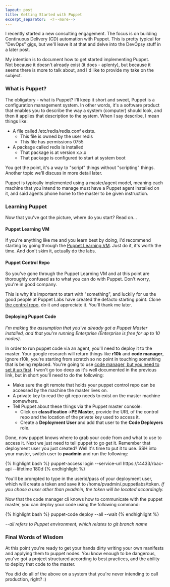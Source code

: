 ```yaml
---
layout: post
title: Getting Started with Puppet
excerpt_separator:  <!--more-->
---
```


I recently started a new consulting engagement.  The focus is on
building Continuous Delivery (CD) automation with Puppet.
This is pretty typical for "DevOps" gigs, but we'll leave it at that and delve
into the DevOpsy stuff in a later post.  

My intention is to document how to get started implementing Puppet.  
Not because it doesn't already exist (it does - aplenty), but because
it seems there is more to talk about, and I'd like to provide my take on the subject.

### What is Puppet?

The obligatory - what is Puppet?  I'll keep it short and sweet, Puppet is a configuration
management system.  In other words, it's a software product that enables you to
describe the way a system (computer) should look, and then it applies that description
to the system.  When I say describe, I mean things like:
- A file called /etc/redis/redis.conf exists.
  - This file is owned by the user redis
  - This file has permissions 0755
- A package called redis is installed
  - That package is at version x.x.x
  - That package is configured to start at system boot

You get the point, it's a way to "script" things without "scripting" things.
Another topic we'll discuss in more detail later.

Puppet is typically implemented using a master/agent model, meaning each machine
that you intend to manage must have a Puppet agent installed on it, and
said agents phone home to the master to be given instruction.

### Learning Puppet

Now that you've got the picture, where do you start?  Read on...

#### Puppet Learning VM

If you're anything like me and you learn best by doing, I'd recommend starting
by going through the [Puppet Learning VM](https://puppet.com/download-learning-vm).
Just do it, it's worth the time.  And don't skim it, actually do the labs.

#### Puppet Control Repo

So you've gone through the Puppet Learning VM and at this point are thoroughly
confused as to what you can do with Puppet.  Don't worry, you're in good company.  

This is why it's important to start with "something", and luckily for us the good
people at Puppet Labs have created the defacto starting point.  Clone
[the control repo](https://puppet.com/download-learning-vm), do
it and appreciate it.  You'll thank me later.

#### Deploying Puppet Code

*I'm making the assumption that you've already got a Puppet Master installed,
and that you're running Enterprise (Enterprise is free for up to 10 nodes).*

In order to run puppet code via an agent, you'll need to
deploy it to the master.  Your google research will return things like **r10k**
and **code manager**, ignore r10k, you're starting from scratch so no point
in touching something that is being replaced.  You're going to use [code manager, but you need to set it up first](https://docs.puppet.com/pe/latest/code_mgr_config.html#enable-code-manager-after-installation).
I won't go too deep as it's well documented in the previous link, but in short you'll
need to do the following:
- Make sure the git remote that holds your puppet control repo can be accessed
by the machine the master lives on.
- A private key to read the git repo needs to exist on the master machine
somewhere.
- Tell Puppet about these things via the Puppet master console:
  - Click on **classification**->**PE Master**, provide the URL of the
  control repo and the location of the private key used to access it.
  - Create a **Deployment User** and add that user to the **Code Deployers** role.

Done, now puppet knows where to grab your code from and what to use to access it.
Next we just need to tell puppet to go get it.  Remember that deployment user
you just created?  Well it's time to put it to use.  SSH into your master,
switch user to **pvadmin** and run the following:

{% highlight bash %}
puppet-access login --service-url https://<HOSTNAME OF PUPPET ENTERPRISE CONSOLE>:4433/rbac-api --lifetime 180d
{% endhighlight %}

You'll be prompted to type in the userid/pass of your deployment user, which will
create a token and save it to /home/pvadmin/.puppetlabs/token. *If you chose a user
other than pvadmin, the token will be located accordingly.*

Now that the code manager cli knows how to communicate with the puppet master,
you can deploy your code using the following command:

{% highlight bash %}
puppet-code deploy --all --wait
{% endhighlight %}

*--all refers to Puppet environment, which relates to git branch name*

### Final Words of Wisdom

At this point you're ready to get your hands dirty writing your own manifests
and applying them to puppet nodes.  You know enough to be dangerous, you've got
a project structured according to best practices, and the ability to deploy that
code to the master.

You did do all of the above on a system that you're never intending to call
production, right? :)
